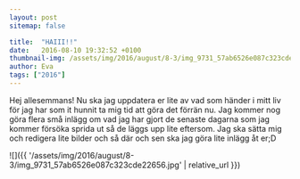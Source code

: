 ```yaml
---
layout: post
sitemap: false

title:  "HAIII!!"
date:   2016-08-10 19:32:52 +0100
thumbnail-img: /assets/img/2016/august/8-3/img_9731_57ab6526e087c323cde22656.jpg
author: Eva
tags: ["2016"]
---
```


Hej allesemmans! Nu ska jag uppdatera er lite av vad som händer i mitt liv för jag har som it hunnit ta mig tid att göra det förrän nu. Jag kommer nog göra flera små inlägg om vad jag har gjort de senaste dagarna som jag kommer försöka sprida ut så de läggs upp lite eftersom. Jag ska sätta mig och redigera lite bilder och så där och sen ska jag göra lite inlägg åt er;D

![]({{ '/assets/img/2016/august/8-3/img_9731_57ab6526e087c323cde22656.jpg'  | relative_url }})

